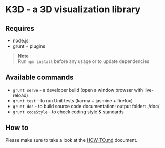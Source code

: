 # K3D - a 3D visualization library

## Requires

* node.js
* grunt + plugins

> **Note**  
Run `npm install` before any usage or to update dependencies

## Available commands

* `grunt serve` - a developer build (open a window browser with live-reload)
* `grunt test` - to run Unit tests (karma + jasmine + firefox)
* `grunt doc` - to build source code documentation; output folder: ./doc/
* `grunt codeStyle` - to check coding style & standards

## How to

Please make sure to take a look at the [HOW-TO.md](HOW-TO.md) document.
